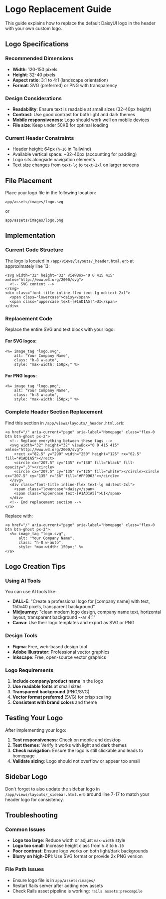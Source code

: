 # Logo Replacement Guide

This guide explains how to replace the default DaisyUI logo in the header with your own custom logo.

## Logo Specifications

### Recommended Dimensions
- **Width**: 120-150 pixels
- **Height**: 32-40 pixels
- **Aspect ratio**: 3:1 to 4:1 (landscape orientation)
- **Format**: SVG (preferred) or PNG with transparency

### Design Considerations
- **Readability**: Ensure text is readable at small sizes (32-40px height)
- **Contrast**: Use good contrast for both light and dark themes
- **Mobile responsiveness**: Logo should work well on mobile devices
- **File size**: Keep under 50KB for optimal loading

### Current Header Constraints
- Header height: 64px (`h-16` in Tailwind)
- Available vertical space: ~32-40px (accounting for padding)
- Logo sits alongside navigation elements
- Text size changes from `text-lg` to `text-2xl` on larger screens

## File Placement

Place your logo file in the following location:
```
app/assets/images/logo.svg
```
or
```
app/assets/images/logo.png
```

## Implementation

### Current Code Structure
The logo is located in `/app/views/layouts/_header.html.erb` at approximately line 13:

```erb
<svg width="32" height="32" viewBox="0 0 415 415" xmlns="http://www.w3.org/2000/svg">
  <!-- SVG content -->
</svg>
<div class="font-title inline-flex text-lg md:text-2xl">
  <span class="lowercase">daisy</span>
  <span class="uppercase text-[#1AD1A5]">UI</span>
</div>
```

### Replacement Code

Replace the entire SVG and text block with your logo:

#### For SVG logos:
```erb
<%= image_tag "logo.svg", 
    alt: "Your Company Name", 
    class: "h-8 w-auto",
    style: "max-width: 150px;" %>
```

#### For PNG logos:
```erb
<%= image_tag "logo.png", 
    alt: "Your Company Name", 
    class: "h-8 w-auto",
    style: "max-width: 150px;" %>
```

### Complete Header Section Replacement

Find this section in `/app/views/layouts/_header.html.erb`:

```erb
<a href="/" aria-current="page" aria-label="Homepage" class="flex-0 btn btn-ghost px-2">
  <!-- Replace everything between these tags -->
  <svg width="32" height="32" viewBox="0 0 415 415" xmlns="http://www.w3.org/2000/svg">
    <rect x="82.5" y="290" width="250" height="125" rx="62.5" fill="#1AD1A5"></rect>
    <circle cx="207.5" cy="135" r="130" fill="black" fill-opacity=".3"></circle>
    <circle cx="207.5" cy="135" r="125" fill="white"></circle><circle cx="207.5" cy="135" r="56" fill="#FF9903"></circle>
  </svg>
  <div class="font-title inline-flex text-lg md:text-2xl">
    <span class="lowercase">daisy</span>
    <span class="uppercase text-[#1AD1A5]">UI</span>
  </div>
  <!-- End replacement section -->
</a>
```

Replace with:

```erb
<a href="/" aria-current="page" aria-label="Homepage" class="flex-0 btn btn-ghost px-2">
  <%= image_tag "logo.svg", 
      alt: "Your Company Name", 
      class: "h-8 w-auto",
      style: "max-width: 150px;" %>
</a>
```

## Logo Creation Tips

### Using AI Tools
You can use AI tools like:
- **DALL-E**: "Create a professional logo for [company name] with text, 150x40 pixels, transparent background"
- **Midjourney**: "clean modern logo design, company name text, horizontal layout, transparent background --ar 4:1"
- **Canva**: Use their logo templates and export as SVG or PNG

### Design Tools
- **Figma**: Free, web-based design tool
- **Adobe Illustrator**: Professional vector graphics
- **Inkscape**: Free, open-source vector graphics

### Logo Requirements
1. **Include company/product name** in the logo
2. **Use readable fonts** at small sizes
3. **Transparent background** (PNG/SVG)
4. **Vector format preferred** (SVG) for crisp scaling
5. **Consistent with brand colors** and theme

## Testing Your Logo

After implementing your logo:

1. **Test responsiveness**: Check on mobile and desktop
2. **Test themes**: Verify it works with light and dark themes
3. **Check navigation**: Ensure the logo is still clickable and leads to homepage
4. **Validate sizing**: Logo should not overflow or appear too small

## Sidebar Logo

Don't forget to also update the sidebar logo in `/app/views/layouts/_sidebar.html.erb` around line 7-17 to match your header logo for consistency.

## Troubleshooting

### Common Issues
- **Logo too large**: Reduce width or adjust `max-width` style
- **Logo too small**: Increase height class from `h-8` to `h-10`
- **Poor contrast**: Ensure logo works on both light/dark backgrounds
- **Blurry on high-DPI**: Use SVG format or provide 2x PNG version

### File Path Issues
- Ensure logo file is in `app/assets/images/`
- Restart Rails server after adding new assets
- Check Rails asset pipeline is working: `rails assets:precompile`